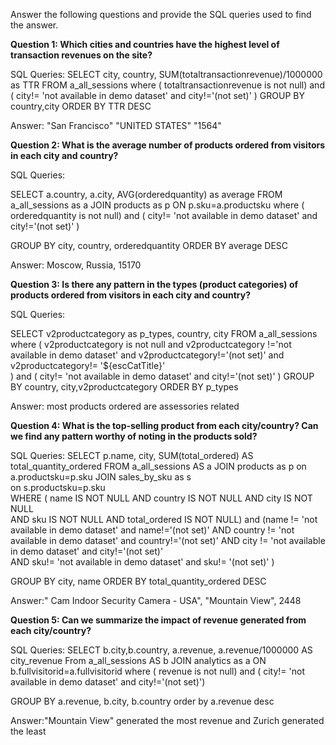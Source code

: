 Answer the following questions and provide the SQL queries used to find the answer.

    
**Question 1: Which cities and countries have the highest level of transaction revenues on the site?**


SQL Queries:
SELECT 
	city, 
	country, 
	SUM(totaltransactionrevenue)/1000000 as TTR 
FROM 
	a_all_sessions
where (
	totaltransactionrevenue is not null)
and
(
	city!= 'not available in demo dataset' and city!='(not set)' )
GROUP BY 
	country,city
ORDER BY
	TTR DESC

Answer: "San Francisco" "UNITED STATES" "1564"




**Question 2: What is the average number of products ordered from visitors in each city and country?**


SQL Queries:

SELECT 
a.country, 
a.city, 
AVG(orderedquantity) as average 
FROM 
    a_all_sessions as a
JOIN products as p
ON p.sku=a.productsku
where (
	orderedquantity is not null)
and
(
	city!= 'not available in demo dataset' and city!='(not set)' )
	
GROUP BY city, country, orderedquantity 
ORDER BY average DESC

Answer:
Moscow, Russia, 15170





**Question 3: Is there any pattern in the types (product categories) of products ordered from visitors in each city and country?**


SQL Queries:

SELECT  v2productcategory as p_types, country, city
FROM a_all_sessions
where (
	v2productcategory is not null 
		and v2productcategory !='not available in demo dataset' 
			and v2productcategory!='(not set)'
			    and v2productcategory!= '${escCatTitle}'				
)
and
(
	city!= 'not available in demo dataset' and city!='(not set)' )
GROUP BY country, city,v2productcategory
ORDER BY p_types


Answer:
most products ordered are assessories related




**Question 4: What is the top-selling product from each city/country? Can we find any pattern worthy of noting in the products sold?**


SQL Queries:
SELECT 
p.name, 
city, 
SUM(total_ordered) AS total_quantity_ordered
FROM a_all_sessions AS a
JOIN products as p
on a.productsku=p.sku
JOIN sales_by_sku as s	 
on s.productsku=p.sku	
	 WHERE (
		 name IS NOT NULL
AND country IS NOT NULL
AND city IS NOT NULL  
AND sku IS NOT NULL
AND total_ordered IS NOT NULL)
	 and
	(name != 'not available in demo dataset' and name!='(not set)'
AND country != 'not available in demo dataset' and country!='(not set)'
AND city != 'not available in demo dataset' and city!='(not set)'  
AND sku!= 'not available in demo dataset' and sku!= '(not set)'
)
	 
GROUP BY city, name
ORDER BY total_quantity_ordered DESC




Answer:" Cam Indoor Security Camera - USA", "Mountain View", 2448





**Question 5: Can we summarize the impact of revenue generated from each city/country?**

SQL Queries:
SELECT b.city,b.country, a.revenue, a.revenue/1000000 AS city_revenue
From a_all_sessions AS b
JOIN analytics as a
ON b.fullvisitorid=a.fullvisitorid 
where (
	revenue is not null)
and
(
	city!= 'not available in demo dataset' and city!='(not set)')
 
GROUP BY a.revenue, b.city, b.country
order by a.revenue desc


Answer:"Mountain View" generated the most revenue and Zurich generated the least







